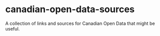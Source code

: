 # canadian-open-data-sources
A collection of links and sources for Canadian Open Data that might be useful. 
